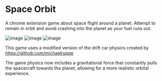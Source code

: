# Space Orbit

A chrome extension game about space flight around a planet. Attempt to remain in orbit and avoid crashing into the planet as your fuel runs out.

![image](https://github.com/SeanCYJ/GA/assets/116822999/9ba291dc-99b9-4fd5-8181-9e182a579824) 
![image](https://github.com/SeanCYJ/GA/assets/116822999/c2b83686-5d08-4b55-b806-a784d867816f) 
![image](https://github.com/SeanCYJ/GA/assets/116822999/c7dc183d-4ff6-4f5c-a826-b44697db8ac0)

This game uses a modified version of the drift car physics created by https://github.com/michaelruppe

The game physics now includes a gravitational force that constantly pulls the spacecraft towards the planet, allowing for a more realistic orbital experience.
